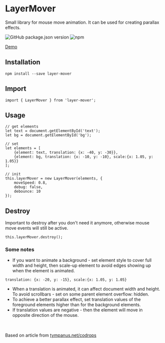 # LayerMover

Small library for mouse move animation. It can be used for creating parallax effects.

![GitHub package.json version](https://img.shields.io/github/package-json/v/100janovic/layermover)
![npm](https://img.shields.io/npm/v/layer-mover)

[Demo](https://100janovic.github.io/projects/layermover)

## Installation
```
npm install --save layer-mover
```

## Import
```
import { LayerMover } from 'layer-mover';
```

## Usage

```
// get elements
let text = document.getElementById('text');
let bg = document.getElementById('bg');

// set
let elements = [
    {element: text, translation: {x: -40, y: -30}},
    {element: bg, translation: {x: -10, y: -10}, scale:{x: 1.05, y: 1.05}}
];

// init
this.layerMover = new LayerMover(elements, {
    moveSpeed: 0.8,
    debug: false,
    debounce: 10
});
```

## Destroy

Important to destroy after you don't need it anymore, otherwise mouse move events will still be active.

```
this.layerMover.destroy();
```

### Some notes

- If you want to animate a background - set element style to cover full width and height, 
then scale-up element to avoid edges showing up when the element is animated.

```
translation: {x: -20, y: -15}, scale:{x: 1.05, y: 1.05}
```

- When a translation is animated, it can affect document width and height. To avoid scrollbars - set on some parent element overflow: hidden.
- To achieve a better parallax effect, set translation values of the foreground elements higher than for the background elements.
- If translation values are negative - then the element will move in opposite direction of the mouse.


<br /><br />
Based on article from [tympanus.net/codrops](https://tympanus.net/codrops/)
